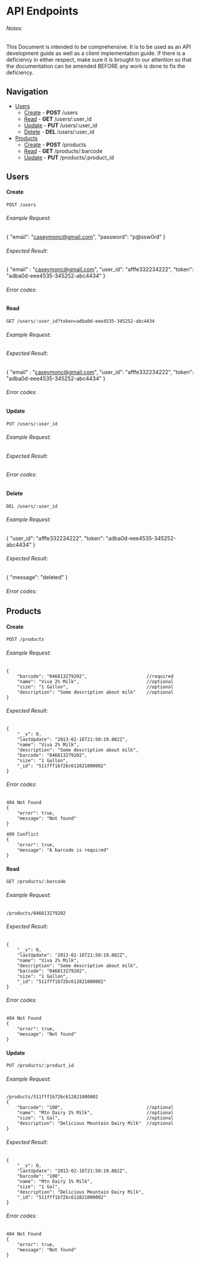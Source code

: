 # API Endpoints
###### Notes:
This Document is intended to be comprehensive. It is to
be used as an API development guide as well as a client implementation guide.
If there is a deficiency in either respect, make sure it is brought to our
attention so that the documentation can be amended BEFORE any work is done to
fix the deficiency.

## Navigation
* [Users](#users)
	* [Create](#create) - **POST** /users
	* [Read](#read) - **GET** /users/:user_id
	* [Update](#update) - **PUT** /users/:user_id
	* [Delete](#delete) - **DEL** /users/:user_id
* [Products](#products)
	* [Create](#create-1) - **POST** /products	
	* [Read](#read-1) - **GET** /products/:barcode
	* [Update](#update-1) - **PUT** /products/:product_id


## Users

#### Create

    POST /users

###### Example Request:
{
	"email": "caseymonc@gmail.com",
	"password": "p@ssw0rd"
}
###### Expected Result:
{
	"email" : "caseymonc@gmail.com",
	"user_id": "afffe332234222",
	"token": "adba0d-eee4535-345252-abc4434"
}
###### Error codes: <!-- TODO -->


#### Read

    GET /users/:user_id?token=adba0d-eee4535-345252-abc4434

###### Example Request:
###### Expected Result:
{
	"email" : "caseymonc@gmail.com",
	"user_id": "afffe332234222",
	"token": "adba0d-eee4535-345252-abc4434"
}
###### Error codes: <!-- TODO -->


#### Update

    PUT /users/:user_id

###### Example Request: <!-- TODO -->
###### Expected Result: <!-- TODO -->
###### Error codes: <!-- TODO -->


#### Delete

    DEL /users/:user_id

###### Example Request:
{
	"user_id": "afffe332234222",
	"token": "adba0d-eee4535-345252-abc4434"
}
###### Expected Result:
{
	"message": "deleted"
}
###### Error codes: <!-- TODO -->

## Products

#### Create

    POST /products

###### Example Request:
    {
        "barcode": "046813279202", 						//required
        "name": "Viva 2% Milk", 						//optional
        "size": "1 Gallon", 							//optional
        "description": "Some description about milk" 	//optional
    }
###### Expected Result:
    {
    	"__v": 0,
    	"lastUpdate": "2013-02-16T21:50:19.882Z",
    	"name": "Viva 2% Milk",
    	"description": "Some description about milk",
    	"barcode": "046813279202",
    	"size": "1 Gallon",
    	"_id": "511fff1b72bc612821000002"
    }
###### Error codes: 
    404 Not Found
    {
    	"error": true,
    	"message": "Not found"
    }
    
    409 Conflict
    {
    	"error": true,
    	"message": "A barcode is required"
    }


#### Read

    GET /products/:barcode

###### Example Request:
    /products/046813279202
###### Expected Result:
    {
    	"__v": 0,
    	"lastUpdate": "2013-02-16T21:50:19.882Z",
    	"name": "Viva 2% Milk",
    	"description": "Some description about milk",
    	"barcode": "046813279202",
    	"size": "1 Gallon",
    	"_id": "511fff1b72bc612821000002"
    }
###### Error codes:
    404 Not Found
    {
    	"error": true,
    	"message": "Not found"
    }

#### Update

    PUT /products/:product_id

###### Example Request:
    /products/511fff1b72bc612821000002
    {
        "barcode": "100", 								//optional
        "name": "Mtn Dairy 1% Milk", 					//optional
        "size": "1 Gal", 								//optional
        "description": "Delicious Mountain Dairy Milk" 	//optional
    }
###### Expected Result:
    {
    	"__v": 0,
    	"lastUpdate": "2013-02-16T21:50:19.882Z",
    	"barcode": "100",
        "name": "Mtn Dairy 1% Milk", 		
        "size": "1 Gal", 			
        "description": "Delicious Mountain Dairy Milk",
    	"_id": "511fff1b72bc612821000002"
    } 
###### Error codes:
    404 Not Found
    {
    	"error": true,
    	"message": "Not found"
    }

